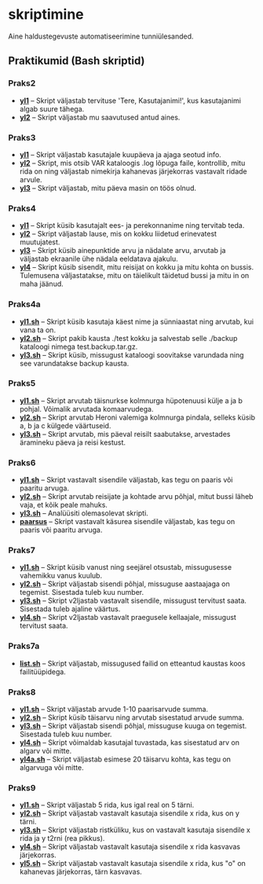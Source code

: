 # skriptimine
Aine haldustegevuste automatiseerimine tunniülesanded.

## Praktikumid (Bash skriptid)
### Praks2
* [__yl1__](https://github.com/kermonurmeoja/skriptimine/blob/master/praks2/yl1) – Skript väljastab tervituse 'Tere, Kasutajanimi!', kus kasutajanimi algab suure tähega.
* [__yl2__](https://github.com/kermonurmeoja/skriptimine/blob/master/praks2/yl2) – Skript väljastab mu saavutused antud aines.
  
### Praks3
* [__yl1__](https://github.com/kermonurmeoja/skriptimine/blob/master/praks3/yl1) – Skript väljastab kasutajale kuupäeva ja ajaga seotud info.
* [__yl2__](https://github.com/kermonurmeoja/skriptimine/blob/master/praks3/yl2) – Skript, mis otsib VAR kataloogis .log lõpuga faile, kontrollib, mitu rida on ning väljastab nimekirja kahanevas järjekorras vastavalt ridade arvule.
* [__yl3__](https://github.com/kermonurmeoja/skriptimine/blob/master/praks3/yl3) – Skript väljastab, mitu päeva masin on töös olnud.

### Praks4
* [__yl1__](https://github.com/kermonurmeoja/skriptimine/blob/master/praks4/yl1) – Skript küsib kasutajalt ees- ja perekonnanime ning tervitab teda.
* [__yl2__](https://github.com/kermonurmeoja/skriptimine/blob/master/praks4/yl2) – Skript väljastab lause, mis on kokku liidetud erinevatest muutujatest.
* [__yl3__](https://github.com/kermonurmeoja/skriptimine/blob/master/praks4/yl3) – Skript küsib ainepunktide arvu ja nädalate arvu, arvutab ja väljastab ekraanile ühe nädala eeldatava ajakulu.
* [__yl4__](https://github.com/kermonurmeoja/skriptimine/blob/master/praks4/yl4) – Skript küsib sisendit, mitu reisijat on kokku ja mitu kohta on bussis. Tulemusena väljastatakse, mitu on täielikult täidetud bussi ja mitu in on maha jäänud.
  
### Praks4a
* [__yl1.sh__](https://github.com/kermonurmeoja/skriptimine/blob/master/praks4a/yl1.sh) – Skript küsib kasutaja käest nime ja sünniaastat ning arvutab, kui vana ta on. 
* [__yl2.sh__](https://github.com/kermonurmeoja/skriptimine/blob/master/praks4a/yl2.sh) – Skript pakib kausta ./test kokku ja salvestab selle ./backup kataloogi nimega test.backup.tar.gz.
* [__yl3.sh__](https://github.com/kermonurmeoja/skriptimine/blob/master/praks4a/yl3.sh) – Skript küsib, missugust kataloogi soovitakse varundada ning see varundatakse backup kausta.

### Praks5
* [__yl1.sh__](https://github.com/kermonurmeoja/skriptimine/blob/master/praks5/yl1.sh) – Skript arvutab täisnurkse kolmnurga hüpotenuusi külje a ja b pohjal. Võimalik arvutada komaarvudega.
* [__yl2.sh__](https://github.com/kermonurmeoja/skriptimine/blob/master/praks5/yl2.sh) – Skript arvutab Heroni valemiga kolmnurga pindala, selleks küsib a, b ja c külgede väärtuseid.
* [__yl3.sh__](https://github.com/kermonurmeoja/skriptimine/blob/master/praks5/yl3.sh) – Skript arvutab, mis päeval reisilt saabutakse, arvestades äramineku päeva ja reisi kestust.

### Praks6
* [__yl1.sh__](https://github.com/kermonurmeoja/skriptimine/blob/master/praks6/yl1.sh) – Skript vastavalt sisendile väljastab, kas tegu on paaris või paaritu arvuga.
* [__yl2.sh__](https://github.com/kermonurmeoja/skriptimine/blob/master/praks6/yl2.sh) – Skript arvutab reisijate ja kohtade arvu põhjal, mitut bussi läheb vaja, et kõik peale mahuks.
* [__yl3.sh__](https://github.com/kermonurmeoja/skriptimine/blob/master/praks6/yl3.sh) – Analüüsiti olemasolevat skripti.
* [__paarsus__](https://github.com/kermonurmeoja/skriptimine/blob/master/praks6/paarsus) – Skript vastavalt käsurea sisendile väljastab, kas tegu on paaris või paaritu arvuga.

### Praks7
* [__yl1.sh__](https://github.com/kermonurmeoja/skriptimine/blob/master/praks7/yl1.sh) – Skript küsib vanust ning seejärel otsustab, missugusesse vahemikku vanus kuulub.
* [__yl2.sh__](https://github.com/kermonurmeoja/skriptimine/blob/master/praks7/yl2.sh) – Skript väljastab sisendi põhjal, missuguse aastaajaga on tegemist. Sisestada tuleb kuu number.
* [__yl3.sh__](https://github.com/kermonurmeoja/skriptimine/blob/master/praks7/yl3.sh) – Skript v2ljastab vastavalt sisendile, missugust tervitust saata. Sisestada tuleb ajaline väärtus.
* [__yl4.sh__](https://github.com/kermonurmeoja/skriptimine/blob/master/praks7/yl4.sh) – Skript v2ljastab vastavalt praegusele kellaajale, missugust tervitust saata.

### Praks7a
* [__list.sh__](https://github.com/kermonurmeoja/skriptimine/blob/master/praks7a/list.sh) – Skript väljastab, missugused failid  on etteantud kaustas koos failitüüpidega.

### Praks8
* [__yl1.sh__](https://github.com/kermonurmeoja/skriptimine/blob/master/praks8/yl1.sh) – Skript väljastab arvude 1-10 paarisarvude summa.
* [__yl2.sh__](https://github.com/kermonurmeoja/skriptimine/blob/master/praks8/yl2.sh) – Skript küsib täisarvu ning arvutab sisestatud arvude summa.
* [__yl3.sh__](https://github.com/kermonurmeoja/skriptimine/blob/master/praks8/yl3.sh) – Skript väljastab sisendi põhjal, missuguse kuuga on tegemist. Sisestada tuleb kuu number.
* [__yl4.sh__](https://github.com/kermonurmeoja/skriptimine/blob/master/praks8/yl4.sh) – Skript võimaldab kasutajal tuvastada, kas sisestatud arv on algarv või mitte.
* [__yl4a.sh__](https://github.com/kermonurmeoja/skriptimine/blob/master/praks8/yl4a.sh) – Skript väljastab esimese 20 täisarvu kohta, kas tegu on algarvuga või mitte.

### Praks9
* [__yl1.sh__](https://github.com/kermonurmeoja/skriptimine/blob/master/praks9/yl1.sh) – Skript väljastab 5 rida, kus igal real on 5 tärni.
* [__yl2.sh__](https://github.com/kermonurmeoja/skriptimine/blob/master/praks9/yl2.sh) – Skript väljastab vastavalt kasutaja sisendile x rida, kus on y tärni.
* [__yl3.sh__](https://github.com/kermonurmeoja/skriptimine/blob/master/praks9/yl3.sh) – Skript väljastab ristküliku, kus on vastavalt kasutaja sisendile x rida ja y t2rni (rea pikkus).
* [__yl4.sh__](https://github.com/kermonurmeoja/skriptimine/blob/master/praks9/yl4.sh) – Skript väljastab vastavalt kasutaja sisendile x rida kasvavas järjekorras.
* [__yl5.sh__](https://github.com/kermonurmeoja/skriptimine/blob/master/praks9/yl5.sh) – Skript väljastab vastavalt kasutaja sisendile x rida, kus "o" on kahanevas järjekorras, tärn kasvavas.
